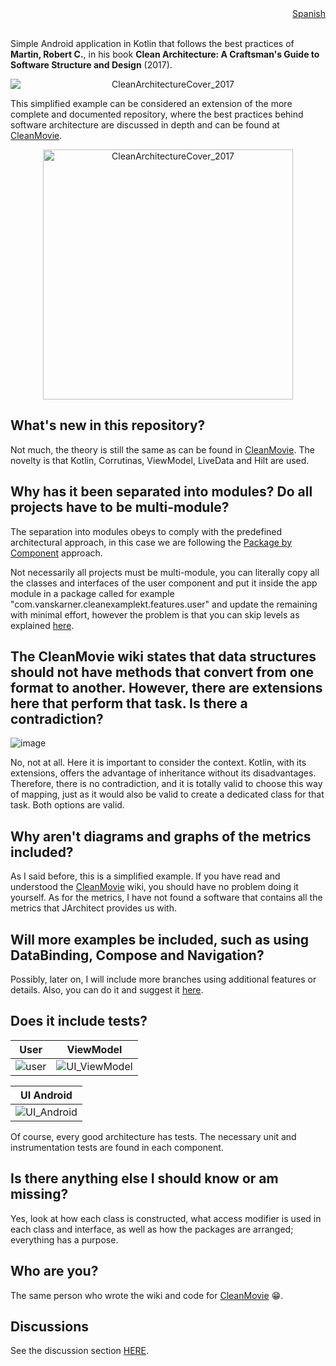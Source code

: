<div align="right" size="1px">
<a href='https://github.com/vanskarner/CleanExampleKT'>Spanish</a>
</div>
<br>

Simple Android application in Kotlin that follows the best practices of **Martin, Robert C.**, in his book **Clean Architecture: A Craftsman's Guide to Software Structure and Design** (2017).

<p align="center">
  <img src="https://github.com/vanskarner/CleanExampleKT/assets/39975255/e9c17a8d-e476-4796-a43a-4a6b7ff159c9" alt="CleanArchitectureCover_2017" style="display: block; margin: auto">
</p>

This simplified example can be considered an extension of the more complete and documented repository, where the best practices behind software architecture are discussed in depth and can be found at [CleanMovie](https://github.com/vanskarner/CleanMovie/wiki).

<p align="center">
  <img src="https://github.com/vanskarner/CleanMovie/assets/39975255/7d7c53a6-7c85-4456-a725-99814d3b1eb5" alt="CleanArchitectureCover_2017" style="display: block; margin: auto; width: 400px;">
</p>

## What's new in this repository?

Not much, the theory is still the same as can be found in [CleanMovie](https://github.com/vanskarner/CleanMovie/wiki). The novelty is that Kotlin, Corrutinas, ViewModel, LiveData and Hilt are used.

## Why has it been separated into modules? Do all projects have to be multi-module?

The separation into modules obeys to comply with the predefined architectural approach, in this case we are following the [Package by Component](https://github.com/vanskarner/CleanMovie/wiki/The-Code-Decoupling#package-by-component) approach. 

Not necessarily all projects must be multi-module, you can literally copy all the classes and interfaces of the user component and put it inside the app module in a package called for example "com.vanskarner.cleanexamplekt.features.user" and update the remaining with minimal effort, however the problem is that you can skip levels 
as explained [here](https://github.com/vanskarner/CleanMovie/wiki/The-Code-Decoupling#the-discipline-is-not-enough).


## The CleanMovie wiki states that data structures should not have methods that convert from one format to another. However, there are extensions here that perform that task. Is there a contradiction?

![image](https://github.com/vanskarner/CleanExampleKT/assets/39975255/160c79c9-2f62-46b3-90bc-b1d061c02a98)


No, not at all. Here it is important to consider the context. Kotlin, with its extensions, offers the advantage of inheritance without its disadvantages. 
Therefore, there is no contradiction, and it is totally valid to choose this way of mapping, just as it would also be valid to create a dedicated class for that task. Both options are valid.

## Why aren't diagrams and graphs of the metrics included?

As I said before, this is a simplified example. If you have read and understood the [CleanMovie](https://github.com/vanskarner/CleanMovie/wiki) wiki, you should have no problem doing it yourself. As for the metrics, I have not found a software that contains all the metrics that JArchitect provides us with.

## Will more examples be included, such as using DataBinding, Compose and Navigation?

Possibly, later on, I will include more branches using additional features or details. Also, you can do it and suggest it [here](https://github.com/vanskarner/CleanExampleKT/discussions/categories/ideas).

## Does it include tests?

| User  | ViewModel |
| --- | --- |
|  ![user](https://github.com/vanskarner/CleanExampleKT/assets/39975255/357da6aa-19c1-4749-bf64-06807a8c92ed) | ![UI_ViewModel](https://github.com/vanskarner/CleanExampleKT/assets/39975255/9ff51fd2-d315-4d7d-8e1b-f6775455015a) |

| UI Android |
| --- |
| ![UI_Android](https://github.com/vanskarner/CleanExampleKT/assets/39975255/e4449e2d-36cd-4c3f-a3dc-d1d108b949ad) |

Of course, every good architecture has tests. The necessary unit and instrumentation tests are found in each component.

## Is there anything else I should know or am missing?

Yes, look at how each class is constructed, what access modifier is used in each class and interface, as well as how the packages are arranged; everything has a purpose.

## Who are you?

The same person who wrote the wiki and code for [CleanMovie](https://github.com/vanskarner/CleanMovie) 😁.

## Discussions

See the discussion section [HERE](https://github.com/vanskarner/CleanExampleKT/discussions).
